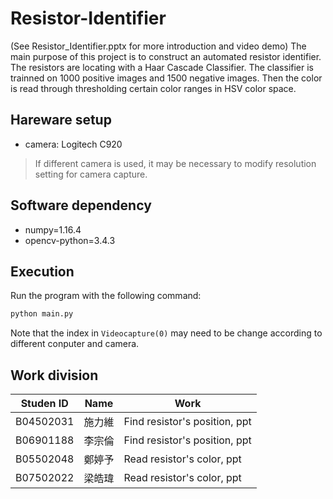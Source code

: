 # Resistor-Identifier 
(See Resistor_Identifier.pptx for more introduction and video demo)
The main purpose of this project is to construct an automated resistor identifier. The resistors are locating with a Haar Cascade Classifier. The classifier is trainned on 1000 positive images and 1500 negative images. Then the color is read through thresholding certain color ranges in HSV color space.

## Hareware setup
* camera: Logitech C920

> If different camera is used, it may be necessary to modify resolution setting for camera capture.

## Software dependency
* numpy=1.16.4
* opencv-python=3.4.3

## Execution
Run the program with the following command:
``` bash
python main.py
```
Note that the index in ```Videocapture(0)``` may need to be change according to different conputer and camera.


## Work division
| Studen ID | Name   | Work                          |
| --------- | ------ | ----------------------------- |
| B04502031 | 施力維 | Find resistor's position, ppt |
| B06901188 | 李宗倫 | Find resistor's position, ppt |
| B05502048 | 鄭婷予 | Read resistor's color, ppt |
| B07502022 | 梁皓瑋 | Read resistor's color, ppt |
